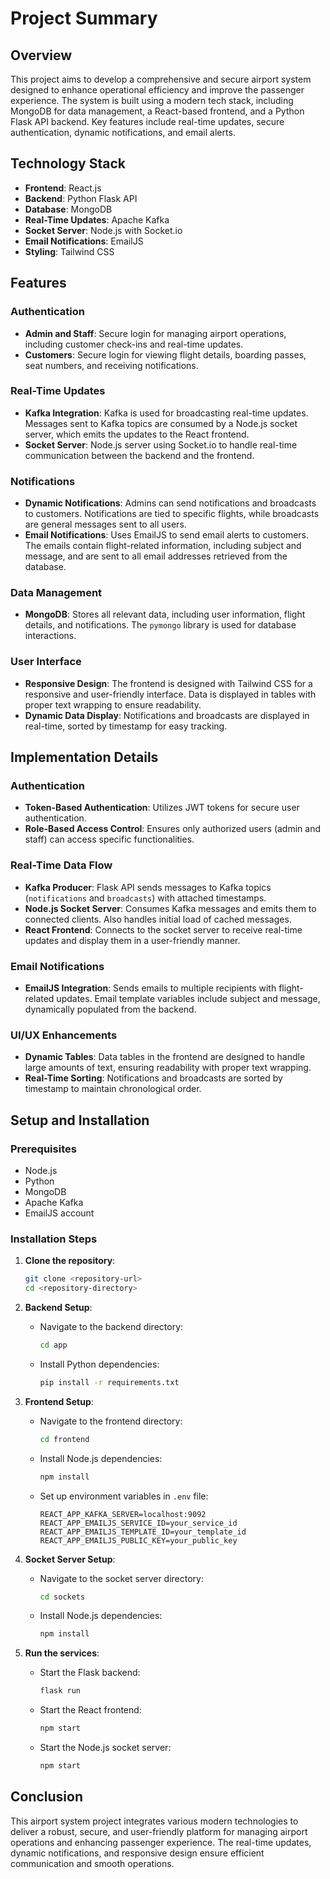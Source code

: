# Project Summary

## Overview

This project aims to develop a comprehensive and secure airport system designed to enhance operational efficiency and improve the passenger experience. The system is built using a modern tech stack, including MongoDB for data management, a React-based frontend, and a Python Flask API backend. Key features include real-time updates, secure authentication, dynamic notifications, and email alerts.

## Technology Stack

- **Frontend**: React.js
- **Backend**: Python Flask API
- **Database**: MongoDB
- **Real-Time Updates**: Apache Kafka
- **Socket Server**: Node.js with Socket.io
- **Email Notifications**: EmailJS
- **Styling**: Tailwind CSS

## Features

### Authentication
- **Admin and Staff**: Secure login for managing airport operations, including customer check-ins and real-time updates.
- **Customers**: Secure login for viewing flight details, boarding passes, seat numbers, and receiving notifications.

### Real-Time Updates
- **Kafka Integration**: Kafka is used for broadcasting real-time updates. Messages sent to Kafka topics are consumed by a Node.js socket server, which emits the updates to the React frontend.
- **Socket Server**: Node.js server using Socket.io to handle real-time communication between the backend and the frontend.

### Notifications
- **Dynamic Notifications**: Admins can send notifications and broadcasts to customers. Notifications are tied to specific flights, while broadcasts are general messages sent to all users.
- **Email Notifications**: Uses EmailJS to send email alerts to customers. The emails contain flight-related information, including subject and message, and are sent to all email addresses retrieved from the database.

### Data Management
- **MongoDB**: Stores all relevant data, including user information, flight details, and notifications. The `pymongo` library is used for database interactions.

### User Interface
- **Responsive Design**: The frontend is designed with Tailwind CSS for a responsive and user-friendly interface. Data is displayed in tables with proper text wrapping to ensure readability.
- **Dynamic Data Display**: Notifications and broadcasts are displayed in real-time, sorted by timestamp for easy tracking. 

## Implementation Details

### Authentication
- **Token-Based Authentication**: Utilizes JWT tokens for secure user authentication.
- **Role-Based Access Control**: Ensures only authorized users (admin and staff) can access specific functionalities.

### Real-Time Data Flow
- **Kafka Producer**: Flask API sends messages to Kafka topics (`notifications` and `broadcasts`) with attached timestamps.
- **Node.js Socket Server**: Consumes Kafka messages and emits them to connected clients. Also handles initial load of cached messages.
- **React Frontend**: Connects to the socket server to receive real-time updates and display them in a user-friendly manner.

### Email Notifications
- **EmailJS Integration**: Sends emails to multiple recipients with flight-related updates. Email template variables include subject and message, dynamically populated from the backend.

### UI/UX Enhancements
- **Dynamic Tables**: Data tables in the frontend are designed to handle large amounts of text, ensuring readability with proper text wrapping.
- **Real-Time Sorting**: Notifications and broadcasts are sorted by timestamp to maintain chronological order.

## Setup and Installation

### Prerequisites
- Node.js
- Python
- MongoDB
- Apache Kafka
- EmailJS account

### Installation Steps
1. **Clone the repository**:
   ```sh
   git clone <repository-url>
   cd <repository-directory>
   ```

2. **Backend Setup**:
   - Navigate to the backend directory:
     ```sh
     cd app
     ```
   - Install Python dependencies:
     ```sh
     pip install -r requirements.txt
     ```

3. **Frontend Setup**:
   - Navigate to the frontend directory:
     ```sh
     cd frontend
     ```
   - Install Node.js dependencies:
     ```sh
     npm install
     ```
   - Set up environment variables in `.env` file:
     ```
     REACT_APP_KAFKA_SERVER=localhost:9092
     REACT_APP_EMAILJS_SERVICE_ID=your_service_id
     REACT_APP_EMAILJS_TEMPLATE_ID=your_template_id
     REACT_APP_EMAILJS_PUBLIC_KEY=your_public_key
     ```

4. **Socket Server Setup**:
   - Navigate to the socket server directory:
     ```sh
     cd sockets
     ```
   - Install Node.js dependencies:
     ```sh
     npm install
     ```

5. **Run the services**:
   - Start the Flask backend:
     ```sh
     flask run
     ```
   - Start the React frontend:
     ```sh
     npm start
     ```
   - Start the Node.js socket server:
     ```sh
     npm start
     ```

## Conclusion

This airport system project integrates various modern technologies to deliver a robust, secure, and user-friendly platform for managing airport operations and enhancing passenger experience. The real-time updates, dynamic notifications, and responsive design ensure efficient communication and smooth operations.